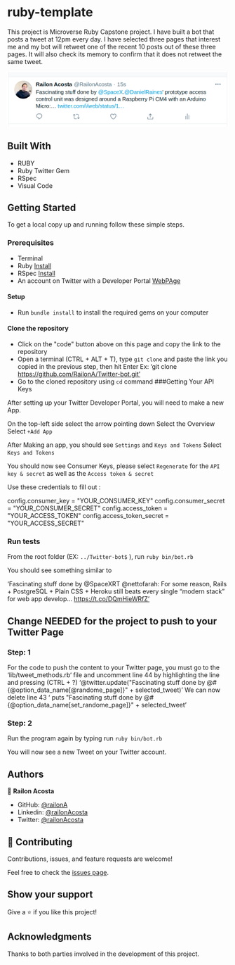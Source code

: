 # ruby-template


This project is Microverse Ruby Capstone project. I have built a bot that posts a tweet at 12pm every day. I have selected three pages that interest me and my bot will retweet one of the recent 10 posts out of these three pages. It will also check its memory to confirm that it does not retweet the same tweet. 

![screenshot](./twitter-Screenshot.png)
 
## Built With

- RUBY
- Ruby Twitter Gem
- RSpec
- Visual Code

## Getting Started

To get a local copy up and running follow these simple steps.

### Prerequisites

- Terminal
- Ruby [Install](https://www.theodinproject.com/courses/ruby-programming/lessons/installing-ruby-ruby-programming)
- RSpec [Install](https://www.theodinproject.com/courses/ruby-programming/lessons/introduction-to-rspec)
- An account on Twitter with a Developer Portal
[WebPAge](https://developer.twitter.com/en)


#### Setup
- Run `bundle install` to install the required gems on your computer


#### Clone the repository
- Click on the "code" button above on this page and copy the link to the repository
- Open a terminal (CTRL + ALT + T), type `git clone` and paste the link you copied in the previous step, then hit Enter
Ex: ‘git clone https://github.com/RailonA/Twitter-bot.git’
- Go to the cloned repository using `cd` command
###Getting Your API Keys

After setting up your Twitter Developer Portal, you will need to make a new App.

On the top-left side select the arrow pointing down
Select the Overview 
Select `+Add App`

After Making an app, you should see `Settings` and `Keys and Tokens`
Select `Keys and Tokens`

You should now see Consumer Keys, please select `Regenerate`  for the `API key & secret` as well as the `Access token & secret`

Use these credentials to fill out :

config.consumer_key = "YOUR_CONSUMER_KEY"
config.consumer_secret = "YOUR_CONSUMER_SECRET"
config.access_token = "YOUR_ACCESS_TOKEN"
config.access_token_secret = "YOUR_ACCESS_SECRET"

### Run tests

From the root folder (EX: `../Twitter-bot$` ), run `ruby bin/bot.rb`

You should see something similar to
 
‘Fascinating stuff done by @SpaceXRT @nettofarah: For some reason, Rails + PostgreSQL + Plain CSS + Heroku still beats every single “modern stack” for web app develop… https://t.co/DQmHieWRfZ’

## Change NEEDED for the project to push to your Twitter Page
### Step: 1
For the code to push the content to your Twitter page, you must go to the ‘lib/tweet_methods.rb‘ file and uncomment line 44 by highlighting the line and pressing  (CTRL + ?)
‘@twitter.update("Fascinating stuff done by @#{@option_data_name[@randome_page]}" + selected_tweet)’
We can now delete line 43
‘   puts "Fascinating stuff done by @#{@option_data_name[set_randome_page]}" + selected_tweet’

### Step: 2
Run the program again by typing run `ruby bin/bot.rb`

You will now see a new Tweet on your Twitter account.

## Authors

👤 **Railon Acosta**
- GitHub: [@railonA](https://github.com/RailonA)
- Linkedin: [@railonAcosta](https://www.linkedin.com/in/railon-acosta-81265180/)
- Twitter: [@railonAcosta](https://twitter.com/RailonAcosta)

## 🤝 Contributing

Contributions, issues, and feature requests are welcome!

Feel free to check the [issues page](https://github.com/RailonA/Twitter-bot/issues).

## Show your support

Give a ⭐️ if you like this project!

## Acknowledgments

Thanks to both parties involved in the development of this project.


